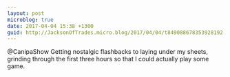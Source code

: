 ```yaml
---
layout: post
microblog: true
date: 2017-04-04 15:38 +1300
guid: http://JacksonOfTrades.micro.blog/2017/04/04/t849088678353928192.html
---
```

@CanipaShow Getting nostalgic flashbacks to laying under my sheets, grinding through the first three hours so that I could actually play some game.
